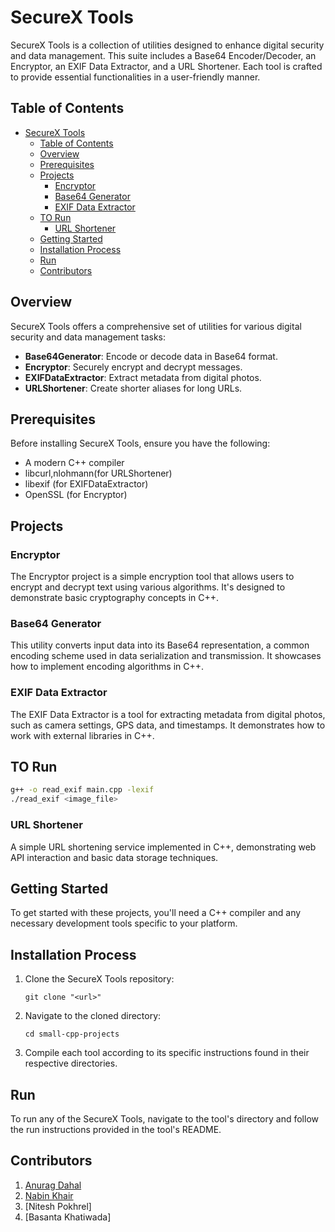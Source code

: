 # SecureX Tools

SecureX Tools is a collection of utilities designed to enhance digital security and data management. This suite includes a Base64 Encoder/Decoder, an Encryptor, an EXIF Data Extractor, and a URL Shortener. Each tool is crafted to provide essential functionalities in a user-friendly manner.

## Table of Contents

- [SecureX Tools](#securex-tools)
  - [Table of Contents](#table-of-contents)
  - [Overview](#overview)
  - [Prerequisites](#prerequisites)
  - [Projects](#projects)
    - [Encryptor](#encryptor)
    - [Base64 Generator](#base64-generator)
    - [EXIF Data Extractor](#exif-data-extractor)
  - [TO Run](#to-run)
    - [URL Shortener](#url-shortener)
  - [Getting Started](#getting-started)
  - [Installation Process](#installation-process)
  - [Run](#run)
  - [Contributors](#contributors)

## Overview

SecureX Tools offers a comprehensive set of utilities for various digital security and data management tasks:

- **Base64Generator**: Encode or decode data in Base64 format.
- **Encryptor**: Securely encrypt and decrypt messages.
- **EXIFDataExtractor**: Extract metadata from digital photos.
- **URLShortener**: Create shorter aliases for long URLs.

## Prerequisites

Before installing SecureX Tools, ensure you have the following:

- A modern C++ compiler 
- libcurl,nlohmann(for URLShortener)
- libexif (for EXIFDataExtractor)
- OpenSSL (for Encryptor)

## Projects

### Encryptor

The Encryptor project is a simple encryption tool that allows users to encrypt and decrypt text using various algorithms. It's designed to demonstrate basic cryptography concepts in C++.

### Base64 Generator

This utility converts input data into its Base64 representation, a common encoding scheme used in data serialization and transmission. It showcases how to implement encoding algorithms in C++.

### EXIF Data Extractor

The EXIF Data Extractor is a tool for extracting metadata from digital photos, such as camera settings, GPS data, and timestamps. It demonstrates how to work with external libraries in C++.

## TO Run
```bash
g++ -o read_exif main.cpp -lexif
./read_exif <image_file>
```

### URL Shortener

A simple URL shortening service implemented in C++, demonstrating web API interaction and basic data storage techniques.

## Getting Started

To get started with these projects, you'll need a C++ compiler and any necessary development tools specific to your platform.

## Installation Process

1. Clone the SecureX Tools repository:
   ```
   git clone "<url>"
    ``` 
2. Navigate to the cloned directory:
    ```
    cd small-cpp-projects
    ```
3. Compile each tool according to its specific instructions found in their respective directories.

## Run 

To run any of the SecureX Tools, navigate to the tool's directory and follow the run instructions provided in the tool's README.

## Contributors

1. [Anurag Dahal](https://github.com/AnuragDahal)
2. [Nabin Khair](https://github.com/nabinkhair42)
3. [Nitesh Pokhrel]
4. [Basanta Khatiwada]  
